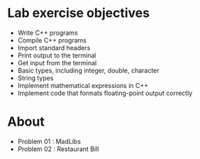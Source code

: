 # Lab exercise objectives
* Write C++ programs
* Compile C++ programs
* Import standard headers
* Print output to the terminal
* Get input from the terminal
* Basic types, including integer, double, character
* String types
* Implement mathematical expressions in C++
* Implement code that formats floating-point output correctly

# About
* Problem 01 : MadLibs
* Problem 02 : Restaurant Bill


